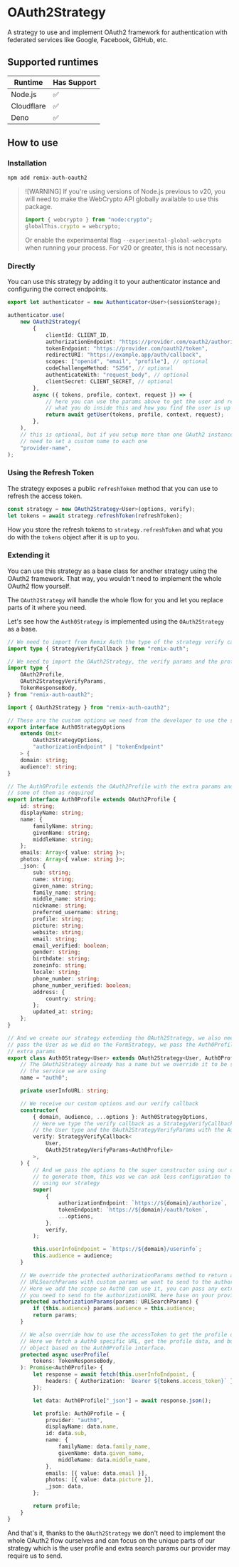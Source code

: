 # OAuth2Strategy

A strategy to use and implement OAuth2 framework for authentication with federated services like Google, Facebook, GitHub, etc.

## Supported runtimes

| Runtime    | Has Support |
| ---------- | ----------- |
| Node.js    | ✅          |
| Cloudflare | ✅          |
| Deno       | ✅          |

## How to use

### Installation

```bash
npm add remix-auth-oauth2
```

> ![WARNING]
> If you're using versions of Node.js previous to v20, you will need to make the WebCrypto API globally available to use this package.
>
> ```ts
> import { webcrypto } from "node:crypto";
> globalThis.crypto = webcrypto;
> ```
>
> Or enable the experimaental flag `--experimental-global-webcrypto` when running your process.
> For v20 or greater, this is not necessary.

### Directly

You can use this strategy by adding it to your authenticator instance and configuring the correct endpoints.

```ts
export let authenticator = new Authenticator<User>(sessionStorage);

authenticator.use(
	new OAuth2Strategy(
		{
			clientId: CLIENT_ID,
			authorizationEndpoint: "https://provider.com/oauth2/authorize",
			tokenEndpoint: "https://provider.com/oauth2/token",
			redirectURI: "https://example.app/auth/callback",
			scopes: ["openid", "email", "profile"], // optional
			codeChallengeMethod: "S256", // optional
			authenticateWith: "request_body", // optional
			clientSecret: CLIENT_SECRET, // optional
		},
		async ({ tokens, profile, context, request }) => {
			// here you can use the params above to get the user and return it
			// what you do inside this and how you find the user is up to you
			return await getUser(tokens, profile, context, request);
		},
	),
	// this is optional, but if you setup more than one OAuth2 instance you will
	// need to set a custom name to each one
	"provider-name",
);
```

### Using the Refresh Token

The strategy exposes a public `refreshToken` method that you can use to refresh the access token.

```ts
const strategy = new OAuth2Strategy<User>(options, verify);
let tokens = await strategy.refreshToken(refreshToken);
```

How you store the refresh tokens to `strategy.refreshToken` and what you do with the `tokens` object after it is up to you.

### Extending it

You can use this strategy as a base class for another strategy using the OAuth2 framework. That way, you wouldn't need to implement the whole OAuth2 flow yourself.

The `OAuth2Strategy` will handle the whole flow for you and let you replace parts of it where you need.

Let's see how the `Auth0Strategy` is implemented using the `OAuth2Strategy` as a base.

```ts
// We need to import from Remix Auth the type of the strategy verify callback
import type { StrategyVerifyCallback } from "remix-auth";

// We need to import the OAuth2Strategy, the verify params and the profile interfaces
import type {
	OAuth2Profile,
	OAuth2StrategyVerifyParams,
	TokenResponseBody,
} from "remix-auth-oauth2";

import { OAuth2Strategy } from "remix-auth-oauth2";

// These are the custom options we need from the developer to use the strategy
export interface Auth0StrategyOptions
	extends Omit<
		OAuth2StrategyOptions,
		"authorizationEndpoint" | "tokenEndpoint"
	> {
	domain: string;
	audience?: string;
}

// The Auth0Profile extends the OAuth2Profile with the extra params and mark
// some of them as required
export interface Auth0Profile extends OAuth2Profile {
	id: string;
	displayName: string;
	name: {
		familyName: string;
		givenName: string;
		middleName: string;
	};
	emails: Array<{ value: string }>;
	photos: Array<{ value: string }>;
	_json: {
		sub: string;
		name: string;
		given_name: string;
		family_name: string;
		middle_name: string;
		nickname: string;
		preferred_username: string;
		profile: string;
		picture: string;
		website: string;
		email: string;
		email_verified: boolean;
		gender: string;
		birthdate: string;
		zoneinfo: string;
		locale: string;
		phone_number: string;
		phone_number_verified: boolean;
		address: {
			country: string;
		};
		updated_at: string;
	};
}

// And we create our strategy extending the OAuth2Strategy, we also need to
// pass the User as we did on the FormStrategy, we pass the Auth0Profile and the
// extra params
export class Auth0Strategy<User> extends OAuth2Strategy<User, Auth0Profile> {
	// The OAuth2Strategy already has a name but we override it to be specific of
	// the service we are using
	name = "auth0";

	private userInfoURL: string;

	// We receive our custom options and our verify callback
	constructor(
		{ domain, audience, ...options }: Auth0StrategyOptions,
		// Here we type the verify callback as a StrategyVerifyCallback receiving
		// the User type and the OAuth2StrategyVerifyParams with the Auth0Profile.
		verify: StrategyVerifyCallback<
			User,
			OAuth2StrategyVerifyParams<Auth0Profile>
		>,
	) {
		// And we pass the options to the super constructor using our own options
		// to generate them, this was we can ask less configuration to the developer
		// using our strategy
		super(
			{
				authorizationEndpoint: `https://${domain}/authorize`,
				tokenEndpoint: `https://${domain}/oauth/token`,
				...options,
			},
			verify,
		);

		this.userInfoEndpoint = `https://${domain}/userinfo`;
		this.audience = audience;
	}

	// We override the protected authorizationParams method to return a new
	// URLSearchParams with custom params we want to send to the authorizationURL.
	// Here we add the scope so Auth0 can use it, you can pass any extra param
	// you need to send to the authorizationURL here base on your provider.
	protected authorizationParams(params: URLSearchParams) {
		if (this.audience) params.audience = this.audience;
		return params;
	}

	// We also override how to use the accessToken to get the profile of the user.
	// Here we fetch a Auth0 specific URL, get the profile data, and build the
	// object based on the Auth0Profile interface.
	protected async userProfile(
		tokens: TokenResponseBody,
	): Promise<Auth0Profile> {
		let response = await fetch(this.userInfoEndpoint, {
			headers: { Authorization: `Bearer ${tokens.access_token}` },
		});

		let data: Auth0Profile["_json"] = await response.json();

		let profile: Auth0Profile = {
			provider: "auth0",
			displayName: data.name,
			id: data.sub,
			name: {
				familyName: data.family_name,
				givenName: data.given_name,
				middleName: data.middle_name,
			},
			emails: [{ value: data.email }],
			photos: [{ value: data.picture }],
			_json: data,
		};

		return profile;
	}
}
```

And that's it, thanks to the `OAuth2Strategy` we don't need to implement the whole OAuth2 flow ourselves and can focus on the unique parts of our strategy which is the user profile and extra search params our provider may require us to send.
